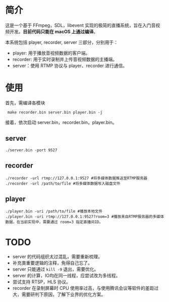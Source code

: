 # 简介
这是一个基于 FFmpeg，SDL，libevent 实现的极简的直播系统，旨在入门音视频开发。**目前代码只能在 macOS 上通过编译**。

本系统包括 player, recorder, server 三部分，分别用于：
* player: 用于播放音视频数据的客户端。
* recorder: 用于实时录制并上传音视频数据的主播端。
* server：使用 RTMP 协议与 player、recorder 进行通信。

# 使用
首先，需编译各模块
```shell
 make recorder.bin server.bin player.bin -j
```
接着，依次启动 server.bin，recorder.bin，player.bin。

## server
```shell
./server.bin -port 9527
```
## recorder
```shell
./recorder -url rtmp://127.0.0.1:9527 #将多媒体数据推送至RTMP服务器
./recorder -url /path/to/file #将多媒体数据写入磁盘文件
```
## player
```shell
./player.bin -uri /path/to/file #播放本地文件
./player.bin -uri rtmp://127.0.0.1:9527?room=3 #播放来自RTMP服务器的多媒体数据，在当前实现中，需要通过 room=3 指定直播间ID。
```

# TODO
* server 的代码组织太过混乱，需要重新梳理。
* 补充类重要逻辑的注释，免得自己忘了。
* server 只能通过 `kill -9` 退出，需要优化。
* server 的计算，IO均在同一线程，应尝试改为多线程。
* 尝试支持 RTSP，HLS 协议。
* recorder 在录制屏幕时 CPU 使用率过高，与使用腾讯会议等软件的差距过大，需要研判下原因，了解下业界的优化方案。




